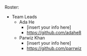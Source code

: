 Roster:
- Team Leads
  - Ada He
    -   [insert your info here]
    -   https://github.com/adahe8
  - Parwiz Khan
    - [insert your info here]
    - https://github.com/parrwiz
 
